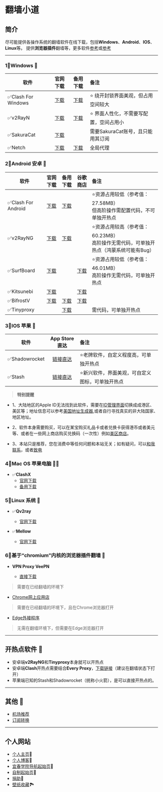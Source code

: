 # 翻墙小道
## 简介

尽可能提供各操作系统的翻墙软件在线下载，包括**Windows**、**Android**、**IOS**、**Linux**等。
提供**浏览器插件**翻墙等，更多软件[参考](https://itlanyan.com/v2ray-clients-download/)或[参考](https://www.v2ray.com/awesome/tools.html)
<!--[示范文件](https://wangcy.tk/wall/contact)-->

---

### 1⃣️**Windows** 🖥

| 软件 | 官网下载 | 备用下载 | 备注 |
| ----------------- | :-----------:|:-----------: |:-----------|
|✅Clash For Windows| [下载](https://github.com/Fndroid/clash_for_windows_pkg/releases)|[下载](https://d3.netfiles.pw/v2/windows/Clash.for.Windows.Setup.0.19.15.exe)|⭐ 绕开封锁界面美观，但占用空间较大
|✅v2RayN|[下载](https://github.com/2dust/v2rayN/releases)|[下载](https://d2.netfiles.pw/v2/windows/v2rayN-v5.9.zip)|⭐ 界面人性化，不需要写配置，空间占用小
|✅SakuraCat|[下载](https://download.sakura-cat.club/directlink/1/SakuraCat.exe)| |需要SakuraCat账号，且只能用其订阅
|✅Netch|[下载](https://github.com/NetchX/Netch/releases) |[下载](https://d2.netfiles.pw/v2/windows/Netch-v1.9.2.7z)|全局代理

### 2⃣️**Android 安卓** 📲

| 软件 | 官网下载 | 备用下载 | 谷歌商店 | 备注 |
| --- |    :----:   |  :---: |  :---: | :--- |
|✅Clash For  Android|[下载](https://github.com/Kr328/ClashForAndroid/releases)|[下载](https://d3.netfiles.pw/v2/android/ClashForAndroid-v2.5.4.apk)| |⭐资源占用较低（参考值：27.58MB）<br>但高阶操作需配置代码，不可单独开热点
|✅v2RayNG|[下载](https://github.com/2dust/v2rayNG/releases)|[下载](https://d3.netfiles.pw/v2/android/v2rayNG-v1.7.3.apk)| |⭐资源占用较高（参考值：60.23MB）<br>高阶操作无需代码，可单独开热点（鸿蒙系统可能有Bug）
|✅SurfBoard|[下载](https://apkpure.com/surfboard/com.getsurfboard)| |[下载](https://play.google.com/store/apps/details?id=com.getsurfboard&hl=zh_CN)|⭐资源占用较低（参考值：46.01MB）<br>高阶操作无需代码，可单独开热点
|✅Kitsunebi|[下载](https://apkpure.com/kitsunebi/fun.kitsunebi.kitsunebi4android)| |[下载](https://play.google.com/store/apps/details?id=fun.kitsunebi.kitsunebi4android&hl=zh_CN)
|✅BifrostV|[下载](https://apkpure.com/cn/bifrostv/com.github.dawndiy.bifrostv)|[下载](https://github.com/wchenyi/wall/raw/gh-pages/%E5%AE%89%E5%8D%93/BifrostV.apk)|[下载](https://play.google.com/store/apps/details?id=com.github.dawndiy.bifrostv)
|✅Tinyproxy| |[下载](https://github.com/wchenyi/wall/raw/gh-pages/%E5%AE%89%E5%8D%93/TinyProxy.apk)| |需代码，可单独开热点

### 3⃣️**IOS 苹果** 📱

| 软件 | App Store直达 | 备注
| --- | :---: | :---
|✅Shadowrocket|[链接直达](https://apps.apple.com/us/app/shadowrocket/id932747118?l=zh)|⭐老牌软件，自定义程度高，可单独开热点
|✅Stash|[链接直达](https://apps.apple.com/us/app/stash/id1596063349?l=zh)|⭐新兴软件，界面美观，可自定义图标，可单独开热点

> **特别提醒**

- 1、大陆地区的Apple ID无法找到此软件，需要在[ID管理界面](https://appleid.apple.com/#!&page=signin)切换成成港区、美区等；地址信息可以参考[美国地址生成器](https://mp.weixin.qq.com/s/vLXUSlLgiddAmNbcQk0tAg),或者自行寻找真实的非大陆国家、地区地址。
  
- 2、软件本身需要购买，可以在某宝购买礼品卡或者兑换卡获得港币或者美元等、或者在一些网上商店购买兑换码（一次性）例如[美区商店](https://ioskaka.com)。

- 3、本站只是推荐，您在消费中等任何问题和本站无关；如有疑问，可以[和我联系](mailto:1745470052@qq.com)，或者[致电](tel:17605786596)

### 4⃣️**Mac OS 苹果电脑** 👩‍💻

- ✅**ClashX**
  - [官网下载](https://https://github.com/yichengchen/clashX/releases)
  - [备用下载](https://d2.netfiles.pw/v2/macos/ClashX-Pro-v1.70.0.2.dmg)

### 5⃣️**Linux 系统** 🐧

- ✅**Qv2ray**
  - [官网下载](https://github.com/Qv2ray/Qv2ray)

- ✅**Mellow**
  - [官网下载](https://github.com/mellow-io/mellow)

### 6⃣️**基于“chromium”内核的浏览器插件翻墙** 💾

- **VPN Proxy VeePN**

  - [直接下载](https://github.com/wchenyi/wall/raw/gh-pages/Win/VPN%20Proxy%20VeePN.zip)

> 需要在已经翻墙的环境下

  - [Chrome网上应用店](https://chrome.google.com/webstore/detail/free-vpn-for-chrome-vpn-p/majdfhpaihoncoakbjgbdhglocklcgno?hl=zh-CN&utm_source=chrome-ntp-launcher)

> 需要在已经翻墙的环境下，且在Chrome浏览器打开

  - [Edge外接程序](https://microsoftedge.microsoft.com/addons/detail/free-vpn-for-edge-vpn-p/panammoooggmlehahpcjckcncfeffcoi?hl=zh-CN)

> 无需在翻墙环境下，但需要在Edge浏览器打开

---

## 开热点软件 📶

- 安卓端**v2RayNG**和**Tinyproxy**本身就可以开热点
- 安卓端**Clash**开热点需要结合**Every Proxy**，[下载链接](https://github.com/wchenyi/wall/raw/gh-pages/%E5%AE%89%E5%8D%93/every%20proxy.apk)（建议在翻墙状态下打开）
- 苹果端已知的Stash和Shadowrocket（统称小火箭），是可以直接开热点的。

---

## 其他 📜

- [机场推荐](https://root-crown-817.notion.site/c69e47537e984c0dbb6baaf6b65ca73f)
- [订阅转换](https://root-crown-817.notion.site/032d63bbb30a4c6f87950c3823b3ce1c)

---

## 个人网站

- [个人主页](https://wangcy.tk)🤔
- [个人博客](https://blog.wangcy.tk)💬
- [宜春学院导航起始页](https://ycu.wangcy.cf)🔎
- [自制起始页](http://search.wangcy.cf)🤯
- [捐助](https://donate.wangcy.tk/)🤑
- [壁纸收藏](https://wangcy.tk/Wallpaper/index.html)🏞
